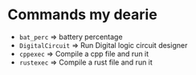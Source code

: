 # Commands my dearie

- `bat_perc` => battery percentage
- `DigitalCircuit` => Run Digital logic circuit designer
- `cppexec` => Compile a cpp file and run it
- `rustexec` => Compile a rust file and run it

